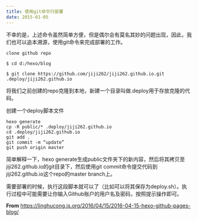 ```yaml
---
title: 使用git命令行部署
date: 2015-01-05
---
```

不幸的是，上述命令虽然简单方便，但是偶尔会有莫名其妙的问题出现，因此，我们也可以追本溯源，使用git命令来完成部署的工作。

<!--more-->
    clone github repo
    
    $ cd d:/hexo/blog

    $ git clone https://github.com/jiji262/jiji262.github.io.git .deploy/jiji262.github.io

将我们之前创建的repo克隆到本地，新建一个目录叫做.deploy用于存放克隆的代码。

创建一个deploy脚本文件

    hexo generate
    cp -R public/* .deploy/jiji262.github.io
    cd .deploy/jiji262.github.io
    git add .
    git commit -m “update”
    git push origin master

简单解释一下，hexo generate生成public文件夹下的新内容，然后将其拷贝至jiji262.github.io的git目录下，然后使用git commit命令提交代码到jiji262.github.io这个repo的master branch上。

需要部署的时候，执行这段脚本就可以了（比如可以将其保存为deploy.sh）。执行过程中可能需要让你输入Github账户的用户名及密码，按照提示操作即可。

**From** https://linghucong.js.org/2016/04/15/2016-04-15-hexo-github-pages-blog/